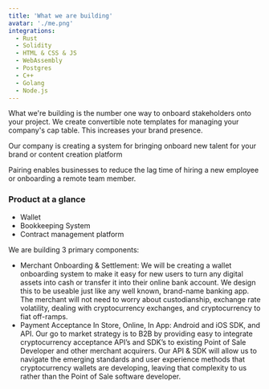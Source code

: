 ```yaml
---
title: 'What we are building'
avatar: './me.png'
integrations:
  - Rust
  - Solidity
  - HTML & CSS & JS
  - WebAssembly
  - Postgres
  - C++
  - Golang
  - Node.js
---
```


What we're building is the number one way to onboard stakeholders onto your project. We create convertible note templates for managing your company's cap table. This increases your brand presence.

Our company is creating a system for bringing onboard new talent for your brand or content creation platform

Pairing enables businesses to reduce the lag time of hiring a new employee or onboarding a remote team member.

### Product at a glance

- Wallet
- Bookkeeping System
- Contract management platform

We are building 3 primary components:

- Merchant Onboarding & Settlement: We will be creating a wallet onboarding system to make it easy for new users to turn any digital assets into cash or transfer it into their online bank account. We design this to be useable just like any well known, brand-name banking app. The merchant will not need to worry about custodianship, exchange rate volatility, dealing with cryptocurrency exchanges, and cryptocurrency to fiat off-ramps.
- Payment Acceptance In Store, Online, In App: Android and iOS SDK, and API. Our go to market strategy is to B2B by providing easy to integrate cryptocurrency acceptance API’s and SDK’s to existing Point of Sale Developer and other merchant acquirers. Our API & SDK will allow us to navigate the emerging standards and user experience methods that cryptocurrency wallets are developing, leaving that complexity to us rather than the Point of Sale software developer.
